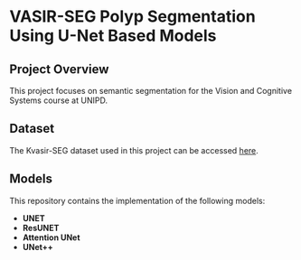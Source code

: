 # VASIR-SEG Polyp Segmentation Using U-Net Based Models

## Project Overview
This project focuses on semantic segmentation for the Vision and Cognitive Systems course at UNIPD.

## Dataset
The Kvasir-SEG dataset used in this project can be accessed [here](https://datasets.simula.no/kvasir/).

## Models
This repository contains the implementation of the following models:
- **UNET**
- **ResUNET**
- **Attention UNet**
- **UNet++**

